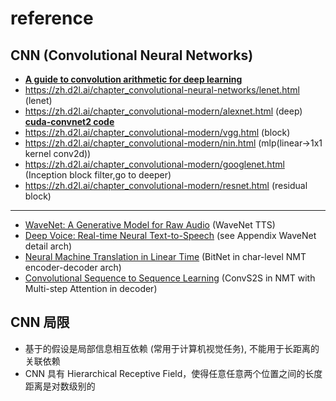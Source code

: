 # reference

## CNN (Convolutional Neural Networks)
- [**A guide to convolution arithmetic for deep learning**](https://ar5iv.labs.arxiv.org/html/1603.07285)
- https://zh.d2l.ai/chapter_convolutional-neural-networks/lenet.html (lenet)
- https://zh.d2l.ai/chapter_convolutional-modern/alexnet.html (deep) [**cuda-convnet2 code**](https://github.com/akrizhevsky/cuda-convnet2)
- https://zh.d2l.ai/chapter_convolutional-modern/vgg.html (block)
- https://zh.d2l.ai/chapter_convolutional-modern/nin.html (mlp(linear->1x1 kernel conv2d))
- https://zh.d2l.ai/chapter_convolutional-modern/googlenet.html (Inception block filter,go to deeper)
- https://zh.d2l.ai/chapter_convolutional-modern/resnet.html (residual block)
------
- [WaveNet: A Generative Model for Raw Audio](https://arxiv.org/abs/1609.03499) (WaveNet TTS)
- [Deep Voice: Real-time Neural Text-to-Speech](https://arxiv.org/abs/1702.07825) (see Appendix WaveNet detail arch)
- [Neural Machine Translation in Linear Time](https://arxiv.org/abs/1610.10099) (BitNet in char-level NMT encoder-decoder arch)
- [Convolutional Sequence to Sequence Learning](https://arxiv.org/abs/1705.03122) (ConvS2S in NMT with Multi-step Attention in decoder)


## CNN 局限
- 基于的假设是局部信息相互依赖 (常用于计算机视觉任务), 不能用于长距离的关联依赖
- CNN 具有 Hierarchical Receptive Field，使得任意任意两个位置之间的长度距离是对数级别的